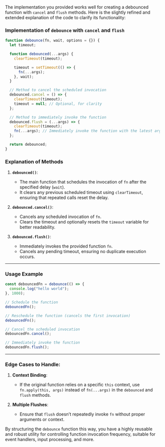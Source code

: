 The implementation you provided works well for creating a debounced function with `cancel` and `flush` methods. Here is the slightly refined and extended explanation of the code to clarify its functionality:

### Implementation of `debounce` with `cancel` and `flush`

```javascript
function debounce(fn, wait, options = {}) {
  let timeout;

  function debounced(...args) {
    clearTimeout(timeout);

    timeout = setTimeout(() => {
      fn(...args);
    }, wait);
  }

  // Method to cancel the scheduled invocation
  debounced.cancel = () => {
    clearTimeout(timeout);
    timeout = null; // Optional, for clarity
  };

  // Method to immediately invoke the function
  debounced.flush = (...args) => {
    clearTimeout(timeout);
    fn(...args); // Immediately invoke the function with the latest arguments
  };

  return debounced;
}
```

### Explanation of Methods
1. **`debounced()`**:
   - The main function that schedules the invocation of `fn` after the specified delay (`wait`).
   - It clears any previous scheduled timeout using `clearTimeout`, ensuring that repeated calls reset the delay.

2. **`debounced.cancel()`**:
   - Cancels any scheduled invocation of `fn`.
   - Clears the timeout and optionally resets the `timeout` variable for better readability.

3. **`debounced.flush()`**:
   - Immediately invokes the provided function `fn`.
   - Cancels any pending timeout, ensuring no duplicate execution occurs.

---

### Usage Example

```javascript
const debouncedFn = debounce(() => {
  console.log("hello world");
}, 1000);

// Schedule the function
debouncedFn();

// Reschedule the function (cancels the first invocation)
debouncedFn();

// Cancel the scheduled invocation
debouncedFn.cancel();

// Immediately invoke the function
debouncedFn.flush();
```

---

### Edge Cases to Handle:
1. **Context Binding**: 
   - If the original function relies on a specific `this` context, use `fn.apply(this, args)` instead of `fn(...args)` in the `debounced` and `flush` methods.

2. **Multiple Flushes**:
   - Ensure that `flush` doesn’t repeatedly invoke `fn` without proper arguments or context.

By structuring the `debounce` function this way, you have a highly reusable and robust utility for controlling function invocation frequency, suitable for event handlers, input processing, and more.